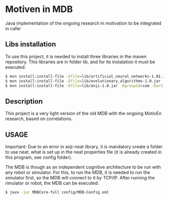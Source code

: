 # Motiven in MDB
Java implementation of the ongoing research in motivation to be integrated in cafer 

## Libs installation
To use this project, it is needed to install three libraries in the maven repository. This libraries are in folder lib, and for its instalation it must be executed:
```sh
$ mvn install:install-file -Dfile=lib/artificial_neural_networks-1.01.jar -DgroupId=es.udc.gii.common -DartifactId=evolutionary_algorithms -Dversion=1.0 -Dpackaging=jar
$ mvn install:install-file -Dfile=lib/evolutionary_algorithms-1.0.jar -DgroupId=es.udc.gii.common -DartifactId=artificial_neural_networks -Dversion=1.01 -Dpackaging=jar
$ mvn install:install-file -Dfile=lib/anji-1.0.jar -DgroupId=com -DartifactId=anji -Dversion=1.0 -Dpackaging=jar
```

## Description
This project is a very light version of the old MDB with the ongoing MotivEn research, based on correlations.


## USAGE

Important:
Due to an error in anji-neat library, it is mandatory create a folder to use neat, what is set up in the neat properties file (it is already created in this program, see config folder). 

The MDB is though as an independent cognitive architecture to be run with any robot or simulator. For this, to run the MDB, it is needed to run the simulator first, so the MDB will connect to it by TCP/IP. After running the rimulator or robot, the MDB can be executed:

```sh
$ java -jar MDBCore-full config/MDB-Config.xml
```
